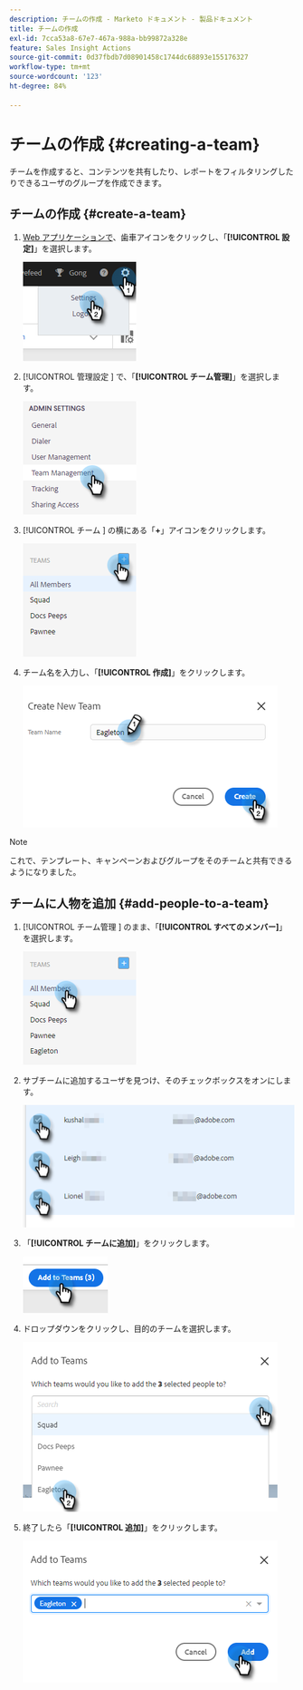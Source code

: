 ```yaml
---
description: チームの作成 - Marketo ドキュメント - 製品ドキュメント
title: チームの作成
exl-id: 7cca53a8-67e7-467a-988a-bb99872a328e
feature: Sales Insight Actions
source-git-commit: 0d37fbdb7d08901458c1744dc68893e155176327
workflow-type: tm+mt
source-wordcount: '123'
ht-degree: 84%

---
```


# チームの作成 {#creating-a-team}

チームを作成すると、コンテンツを共有したり、レポートをフィルタリングしたりできるユーザのグループを作成できます。

## チームの作成 {#create-a-team}

1. [Web アプリケーションで](https://toutapp.com/login)、歯車アイコンをクリックし、「**[!UICONTROL 設定]**」を選択します。

   ![](assets/creating-a-team-1.png)

1. [!UICONTROL  管理設定 ] で、「**[!UICONTROL チーム管理]**」を選択します。

   ![](assets/creating-a-team-2.png)

1. [!UICONTROL  チーム ] の横にある「**+**」アイコンをクリックします。

   ![](assets/creating-a-team-3.png)

1. チーム名を入力し、「**[!UICONTROL 作成]**」をクリックします。

   ![](assets/creating-a-team-4.png)

>[!NOTE]
>
>これで、テンプレート、キャンペーンおよびグループをそのチームと共有できるようになりました。

## チームに人物を追加 {#add-people-to-a-team}

1. [!UICONTROL  チーム管理 ] のまま、「**[!UICONTROL すべてのメンバー]**」を選択します。

   ![](assets/creating-a-team-5.png)

1. サブチームに追加するユーザを見つけ、そのチェックボックスをオンにします。

   ![](assets/creating-a-team-6.png)

1. 「**[!UICONTROL チームに追加]**」をクリックします。

   ![](assets/creating-a-team-7.png)

1. ドロップダウンをクリックし、目的のチームを選択します。

   ![](assets/creating-a-team-8.png)

1. 終了したら「**[!UICONTROL 追加]**」をクリックします。

   ![](assets/creating-a-team-9.png)
